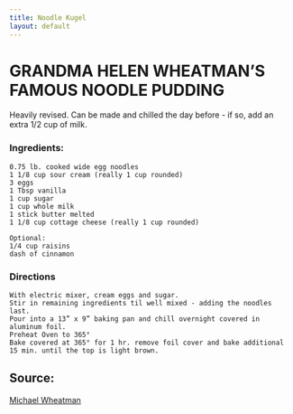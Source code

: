 ```yaml
---
title: Noodle Kugel
layout: default
---
```


# GRANDMA HELEN WHEATMAN’S FAMOUS NOODLE PUDDING
Heavily revised. Can be made and chilled the day before - if so, add an extra 1/2 cup of milk.

### Ingredients:
    0.75 lb. cooked wide egg noodles
    1 1/8 cup sour cream (really 1 cup rounded)
    3 eggs
    1 Tbsp vanilla
    1 cup sugar
    1 cup whole milk
    1 stick butter melted
    1 1/8 cup cottage cheese (really 1 cup rounded)
    
    Optional:
    1/4 cup raisins
    dash of cinnamon

### Directions
    With electric mixer, cream eggs and sugar. 
    Stir in remaining ingredients til well mixed - adding the noodles last.
    Pour into a 13” x 9” baking pan and chill overnight covered in aluminum foil. 
    Preheat Oven to 365°
    Bake covered at 365° for 1 hr. remove foil cover and bake additional 15 min. until the top is light brown. 

## Source:
[Michael Wheatman](michaelwheatman.com)  
